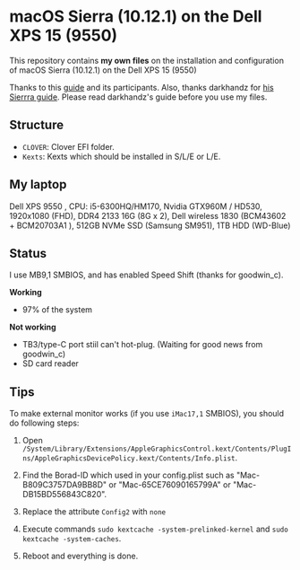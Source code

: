 # macOS Sierra (10.12.1) on the Dell XPS 15 (9550)
This repository contains **my own files** on the installation and configuration of macOS Sierra (10.12.1) on the Dell XPS 15 (9550)

Thanks to this [guide][1] and its participants. Also, thanks darkhandz for [his Sierrra guide](https://github.com/darkhandz/XPS15-9550-Sierra). Please read darkhandz's guide before you use my files.

## Structure
* `CLOVER`: Clover EFI folder.
* `Kexts`: Kexts which should be installed in S/L/E or L/E.

## My laptop
Dell XPS 9550 , CPU: i5-6300HQ/HM170, Nvidia GTX960M / HD530, 1920x1080 (FHD), DDR4 2133 16G (8G x 2), Dell wireless 1830 (BCM43602 + BCM20703A1 ), 512GB NVMe SSD (Samsung SM951), 1TB HDD (WD-Blue)

## Status

I use MB9,1 SMBIOS, and has enabled Speed Shift (thanks for goodwin_c).

**Working**

* 97% of the system

**Not working**

* TB3/type-C port stiil can't hot-plug. (Waiting for good news from goodwin_c)
* SD card reader

## Tips

To make external monitor works (if you use `iMac17,1` SMBIOS), you should do following steps:

1. Open `/System/Library/Extensions/AppleGraphicsControl.kext/Contents/PlugIns/AppleGraphicsDevicePolicy.kext/Contents/Info.plist`.
2. Find the Borad-ID which used in your config.plist such as "Mac-B809C3757DA9BB8D" or "Mac-65CE76090165799A" or "Mac-DB15BD556843C820".
3. Replace the attribute `Config2` with `none`
4. Execute commands `sudo kextcache -system-prelinked-kernel` and `sudo kextcache -system-caches`.
5. Reboot and everything is done.

   [1]:http://www.tonymacx86.com/threads/guide-wip-dell-xps-15-9550-skylake-gtx960m-ssd-via-clover-uefi.192598/

